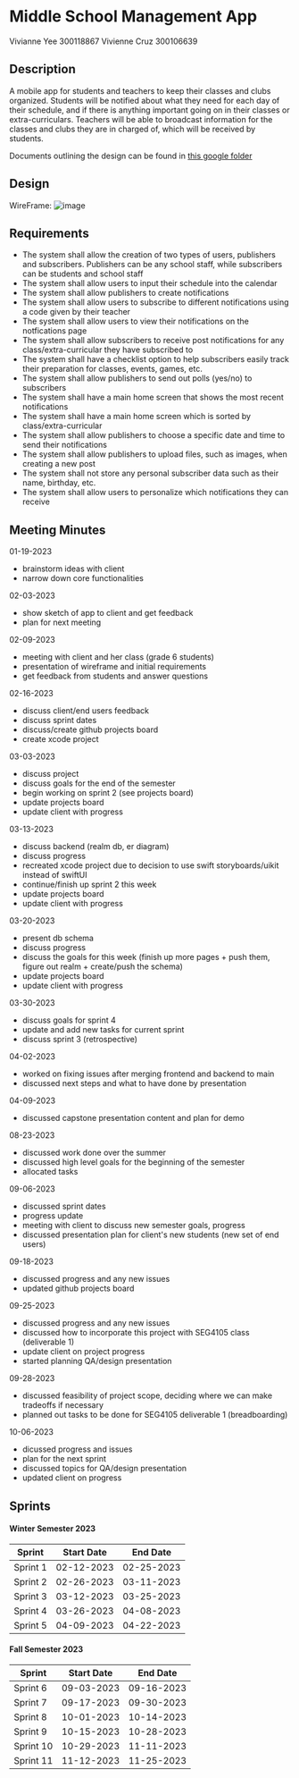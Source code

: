 # Middle School Management App
Vivianne Yee 300118867
Vivienne Cruz 300106639

## Description
A mobile app for students and teachers to keep their classes and clubs organized. Students will be notified about what they need for each day of their schedule, and if there is anything important going on in their classes or extra-curriculars. Teachers will be able to broadcast information for the classes and clubs they are in charged of, which will be received by students.

Documents outlining the design can be found in [this google folder](https://drive.google.com/drive/folders/1sl0wAzmMx0jFleeJGWzdkdRDSlMzgSrj?usp=share_link)

## Design
WireFrame:
![image](https://user-images.githubusercontent.com/55165979/217838690-86c16b20-92de-4958-b57a-6949efff0381.png)

## Requirements
- The system shall allow the creation of two types of users, publishers and subscribers. Publishers can be any school staff, while subscribers can be students and school staff
- The system shall allow users to input their schedule into the calendar
- The system shall allow publishers to create notifications
- The system shall allow users to subscribe to different notifications using a code given by their teacher
- The system shall allow users to view their notifications on the notfications page 
- The system shall allow subscribers to receive post notifications for any class/extra-curricular they have subscribed to
- The system shall have a checklist option to help subscribers easily track their preparation for classes, events, games, etc. 
- The system shall allow publishers to send out polls (yes/no) to subscribers
- The system shall have a main home screen that shows the most recent notifications
- The system shall have a main home screen which is sorted by class/extra-curricular
- The system shall allow publishers to choose a specific date and time to send their notifications
- The system shall allow publishers to upload files, such as images, when creating a new post
- The system shall not store any personal subscriber data such as their name, birthday, etc.
- The system shall allow users to personalize which notifications they can receive

## Meeting Minutes
01-19-2023
- brainstorm ideas with client
- narrow down core functionalities

02-03-2023
- show sketch of app to client and get feedback
- plan for next meeting

02-09-2023
- meeting with client and her class (grade 6 students)
- presentation of wireframe and initial requirements
- get feedback from students and answer questions

02-16-2023
- discuss client/end users feedback
- discuss sprint dates
- discuss/create github projects board 
- create xcode project 

03-03-2023
- discuss project
- discuss goals for the end of the semester
- begin working on sprint 2 (see projects board)
- update projects board
- update client with progress

03-13-2023
- discuss backend (realm db, er diagram)
- discuss progress
- recreated xcode project due to decision to use swift storyboards/uikit instead of swiftUI
- continue/finish up sprint 2 this week
- update projects board
- update client with progress
 
03-20-2023
- present db schema 
- discuss progress
- discuss the goals for this week (finish up more pages + push them, figure out realm + create/push the schema)
- update projects board
- update client with progress

03-30-2023
- discuss goals for sprint 4
- update and add new tasks for current sprint
- discuss sprint 3 (retrospective)

04-02-2023
- worked on fixing issues after merging frontend and backend to main
- discussed next steps and what to have done by presentation

04-09-2023
- discussed capstone presentation content and plan for demo

08-23-2023
- discussed work done over the summer
- discussed high level goals for the beginning of the semester
- allocated tasks 

09-06-2023
- discussed sprint dates
- progress update
- meeting with client to discuss new semester goals, progress
- discussed presentation plan for client's new students (new set of end users)

09-18-2023
- discussed progress and any new issues 
- updated github projects board

09-25-2023
- discussed progress and any new issues
- discussed how to incorporate this project with SEG4105 class (deliverable 1)
- update client on project progress
- started planning QA/design presentation

09-28-2023
- discussed feasibility of project scope, deciding where we can make tradeoffs if necessary
- planned out tasks to be done for SEG4105 deliverable 1 (breadboarding)

10-06-2023
- dicussed progress and issues
- plan for the next sprint
- discussed topics for QA/design presentation
- updated client on progress
  
## Sprints
#### Winter Semester 2023
| Sprint | Start Date | End Date |
|--------|------------|----------|
| Sprint 1| 02-12-2023 | 02-25-2023|
| Sprint 2| 02-26-2023 | 03-11-2023|
| Sprint 3| 03-12-2023 | 03-25-2023|
| Sprint 4| 03-26-2023 | 04-08-2023|
| Sprint 5| 04-09-2023 | 04-22-2023|

#### Fall Semester 2023
| Sprint | Start Date | End Date |
|--------|------------|----------|
| Sprint 6| 09-03-2023 | 09-16-2023|
| Sprint 7| 09-17-2023 | 09-30-2023|
| Sprint 8| 10-01-2023 | 10-14-2023|
| Sprint 9| 10-15-2023 | 10-28-2023|
| Sprint 10| 10-29-2023 | 11-11-2023|
| Sprint 11| 11-12-2023 | 11-25-2023|
